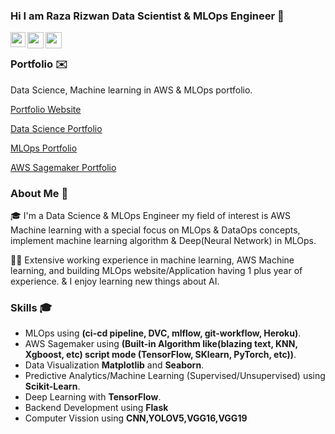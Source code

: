 ### Hi I am Raza Rizwan Data Scientist & MLOps Engineer 👋

<a href="https://www.linkedin.com/in/raza-rizwan98/">
  <img align="left" width="24px" src="https://cdn.jsdelivr.net/npm/simple-icons@v3/icons/linkedin.svg"  />
</a>
<a href="rrizwan1998@gmail.com">
  <img align="left" width="26px" src="https://cdn.jsdelivr.net/npm/simple-icons@v3/icons/gmail.svg" />
</a>
<a href="https://m.facebook.com/raza.rizwan.7798">
  <img align="left" width="26px" src="https://cdn.jsdelivr.net/npm/simple-icons@v3/icons/facebook.svg" />
</a>
<br />

### Portfolio ✉️


Data Science, Machine learning in AWS & MLOps portfolio.

[Portfolio Website](https://rrizwan98.github.io/Raza_portfolio/)

[Data Science Portfolio](https://github.com/rrizwan98/Data-Science-portfolio/)

[MLOps Portfolio](https://github.com/rrizwan98/MLOps-Portfolio/)

[AWS Sagemaker Portfolio](https://github.com/rrizwan98/Data-Science-portfolio/tree/main/AWS_Sagemaker_Portfolio)

### About Me 🚀
🎓 I'm a Data Science & MLOps Engineer my field of interest is AWS Machine learning with a special focus on MLOps & DataOps concepts, implement machine learning algorithm & Deep(Neural Network) in MLOps. </br>

👨‍💻  Extensive working experience in machine learning, AWS Machine learning, and building MLOps website/Application having 1 plus year of experience. & I enjoy learning new things about AI. </br>

### Skills 🎓
- MLOps using <strong>(ci-cd pipeline, DVC, mlflow, git-workflow, Heroku)</strong>.
- AWS Sagemaker using <strong>(Built-in Algorithm like(blazing text, KNN, Xgboost, etc) script mode (TensorFlow, SKlearn, PyTorch, etc))</strong>.
- Data Visualization <strong>Matplotlib</strong> and <strong>Seaborn</strong>.
- Predictive Analytics/Machine Learning (Supervised/Unsupervised) using <strong>Scikit-Learn</strong>.
- Deep Learning  with <strong>TensorFlow</strong>.
- Backend Development using <strong>Flask</strong>
- Computer Vission using  <strong>CNN,YOLOV5,VGG16,VGG19</strong>

